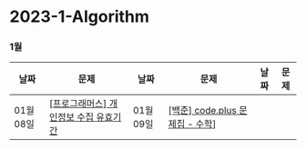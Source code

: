 # 2023-1-Algorithm

### 1월
| 날짜        | 문제                                                         | 날짜       | 문제                                                         | 날짜       | 문제                                                         |
| ---------- | ------------------------------------------------------------ | ---------- | ------------------------------------------------------------ | ---------- | ------------------------------------------------------------ |
| 01월 08일  | [[프로그래머스] 개인정보 수집 유효기간](https://school.programmers.co.kr/learn/courses/30/lessons/150370) | 01월 09일 | [[백준] code.plus 문제집 - 수학](https://www.acmicpc.net/workbook/view/9370)]
